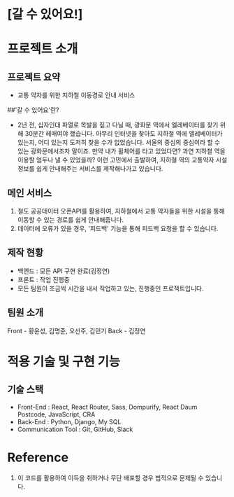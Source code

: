 # [갈 수 있어요!]

# 프로젝트 소개
## 프로젝트 요약
- 교통 약자를 위한 지하철 이동경로 안내 서비스

##'갈 수 있어요'란?
- 2년 전, 십자인대 파열로 목발을 짚고 다닐 때, 광화문 역에서 엘레베이터를 찾기 위해 30분간 헤매여야 했습니다.
아무리 인터넷을 찾아도 지하철 역에 엘레베이터가 있는지, 어디 있는지 도저히 찾을 수가 없었습니다.
서울의 중심의 중심이라 할 수 있는 광화문에서조차 말이죠.
만약 내가 휠체어를 타고 있었다면? 과연 지하쳘 역을 이용할 엄두나 낼 수 있었을까?
이런 고민에서 출발하여, 지하쳘 역의 교통약자 시설 정보를 쉽게 안내해주는 서비스를 제작해나가고 있습니다.

## 메인 서비스
1. 철도 공공데이터 오픈API를 활용하여, 지하철에서 교통 약자들을 위한 시설을 통해 이동할 수 있는 경로를 쉽게 안내해줍니다.
2. 데이터에 오류가 있을 경우, '피드백' 기능을 통해 피드백 요청을 할 수 있습니다.

## 제작 현황
- 백엔드 : 모든 API 구현 완료(김정연)
- 프론트 : 작업 진행중
- 모든 팀원이 조금씩 시간을 내서 작업하고 있는, 진행중인 프로젝트입니다.

## 팀원 소개
Front - 황윤성, 김명준, 오선주, 김민기
Back - 김정연

# 적용 기술 및 구현 기능
## 기술 스택
- Front-End : React, React Router, Sass, Dompurify, React Daum Postcode, JavaScript, CRA
- Back-End : Python, Django, My SQL
- Communication Tool : Git, GitHub, Slack

# Reference
1. 이 코드를 활용하여 이득을 취하거나 무단 배포할 경우 법적으로 문제될 수 있습니다.
